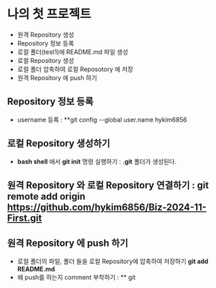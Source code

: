# 나의 첫 프로젝트
- 원격 Repository 생성
- Repository 정보 등록
- 로컬 폴더(test1)에 README.md 파일 생성
- 로컬 Repository 생성
- 로컬 폴더 압축하여 로컬 Reposotory 에 저장
- 원격 Repository 에 push 하기

## Repository 정보 등록
- username 등록 : **git config --global user.name hykim6856


## 로컬 Repository 생성하기
- **bash shell** 에서 **git init** 명령 실행하기
: **.git** 폴더가 생성된다.

## 원격 Repository 와 로컬 Repository 연결하기 : git remote add origin https://github.com/hykim6856/Biz-2024-11-First.git

## 원격 Repository 에 push 하기
- 로컬 폴더의 파일, 폴더 들을 로컬 Repository에 압축하여 저장하기 **git add README.md**
- 왜 push를 하는지 comment 부착하기 : ** git 